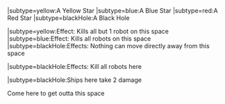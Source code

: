 |subtype=yellow:A Yellow Star
|subtype=blue:A Blue Star
|subtype=red:A Red Star
|subtype=blackHole:A Black Hole

|subtype=yellow:Effect: Kills all but 1 robot on this space
|subtype=blue:Effect: Kills all robots on this space
|subtype=blackHole:Effects: Nothing can move directly away from this space

|subtype=blackHole:Effects: Kill all robots here

|subtype=blackHole:Ships here take 2 damage

Come here to get outta this space
